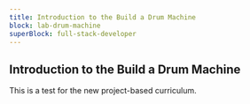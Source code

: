 ```yaml
---
title: Introduction to the Build a Drum Machine
block: lab-drum-machine
superBlock: full-stack-developer
---
```


## Introduction to the Build a Drum Machine

This is a test for the new project-based curriculum.
